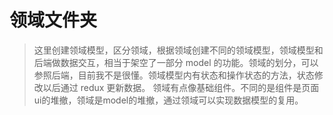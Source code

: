 # 领域文件夹

> 这里创建领域模型，区分领域，根据领域创建不同的领域模型，领域模型和后端做数据交互，相当于架空了一部分 model 的功能。领域的划分，可以参照后端，目前我不是很懂。领域模型内有状态和操作状态的方法，状态修改以后通过 redux 更新数据。
> 领域有点像基础组件。不同的是组件是页面ui的堆撤，领域是model的堆撤，通过领域可以实现数据模型的复用。

